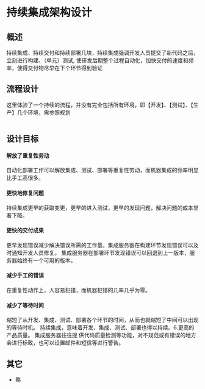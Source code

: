 # 持续集成架构设计

## 概述

持续集成、持续交付和持续部署几块，持续集成强调开发人员提交了新代码之后，立刻进行构建、（单元）测试,
使研发后期整个过程自动化，加快交付的速度和频率，使得交付物尽早在下个环节得到验证

## 流程设计

这里体验了一个持续的流程，并没有完全包括所有环境，即【开发】、【测试】、【生产】几个环境，需参照规划

<img :src="$withBase('/framework/02_person.png')">

## 设计目标

#### 解放了重复性劳动

自动化部署工作可以解放集成、测试、部署等重复性劳动，而机器集成的频率明显比手工高很多。

#### 更快地修复问题

持续集成更早的获取变更，更早的进入测试，更早的发现问题，解决问题的成本显著下降。

#### 更快的交付成果

更早发现错误减少解决错误所需的工作量。集成服务器在构建环节发现错误可以及时通知开发人员修复。
集成服务器在部署环节发现错误可以回退到上一版本，服务器始终有一个可用的版本。

#### 减少手工的错误

在重复性动作上，人容易犯错，而机器犯错的几率几乎为零。

#### 减少了等待时间

缩短了从开发、集成、测试、部署各个环节的时间，从而也就缩短了中间可以出现的等待时机。
持续集成，意味着开发、集成、测试、部署也得以持续。6.更高的产品质量。 集成服务器往往提
供代码质量检测等功能，对不规范或有错误的地方会进行标致，也可以设置邮件和短信等进行警告。

## 其它

- 略
